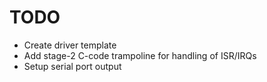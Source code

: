 # TODO
- Create driver template
- Add stage-2 C-code trampoline for handling of ISR/IRQs
- Setup serial port output

